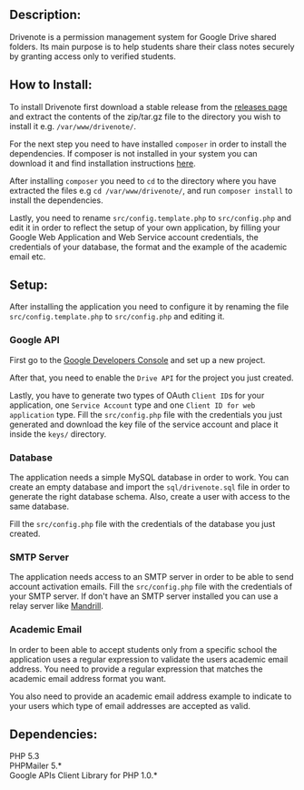 ## Description:
Drivenote is a permission management system for Google Drive shared folders. 
Its main purpose is to help students share their class notes securely by granting access only 
to verified students.

## How to Install:
To install Drivenote first download a stable release from the 
[releases page](https://github.com/magkopian/drivenote/releases) and extract the 
contents of the zip/tar.gz file to the directory you wish to install 
it e.g. `/var/www/drivenote/`.

For the next step you need to have installed `composer` in order to install the 
dependencies. If composer is not installed in your system you can download it 
and find installation instructions [here](https://getcomposer.org/doc/00-intro.md#globally).

After installing `composer` you need to `cd` to the directory where you have 
extracted the files e.g `cd /var/www/drivenote/`, and run `composer install` to install the dependencies.

Lastly, you need to rename `src/config.template.php` to `src/config.php` and
edit it in order to reflect the setup of your own application, by filling your Google Web Application 
and Web Service account credentials, the credentials of your database, the format and the example of 
the academic email etc.

## Setup:
After installing the application you need to configure it by renaming the file
`src/config.template.php` to `src/config.php` and editing it.

### Google API
First go to the [Google Developers Console](https://console.developers.google.com) and set up a new project. 

After that, you need to enable the `Drive API` for the
project you just created. 

Lastly, you have to generate two types of OAuth `Client ID`s for your application,
one `Service Account` type and one `Client ID for web application` type. 
Fill the `src/config.php` file with the credentials you just generated and download
the key file of the service account and place it inside the `keys/` directory.

### Database
The application needs a simple MySQL database in order to work. You can create an
empty database and import the `sql/drivenote.sql` file in order to generate the right database schema. 
Also, create a user with access to the same database.

Fill the `src/config.php` file with the credentials of the database you just created.

### SMTP Server
The application needs access to an SMTP server in order to be able to send account
activation emails. Fill the `src/config.php` file with the credentials of your SMTP 
server. If don't have an SMTP server installed you can use a relay server like [Mandrill](https://mandrill.com/).

### Academic Email
In order to been able to accept students only from a specific school the application
uses a regular expression to validate the users academic email address. You need to
provide a regular expression that matches the academic email address format you want.

You also need to provide an academic email address example to indicate to your users
which type of email addresses are accepted as valid.

## Dependencies:
PHP 5.3  
PHPMailer 5.\*  
Google APIs Client Library for PHP 1.0.\*  